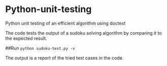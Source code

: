 # Python-unit-testing
Python unit testing of an efficient algorithm using doctest 

The code tests the output of a sudoku solving algorithm by comparing it to the expected result.

##Run
`python sudoku-test.py -v`

The output is a report of the tried test cases in the code.
